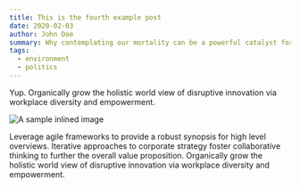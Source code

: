 ```yaml
---
title: This is the fourth example post
date: 2020-02-03
author: John Doe
summary: Why contemplating our mortality can be a powerful catalyst for change
tags:
  - environment
  - politics
---
```


Yup. Organically grow the holistic world view of disruptive innovation via workplace diversity and empowerment.

![A sample inlined image](https://source.unsplash.com/random/600x400)

Leverage agile frameworks to provide a robust synopsis for high level overviews. Iterative approaches to corporate strategy foster collaborative thinking to further the overall value proposition. Organically grow the holistic world view of disruptive innovation via workplace diversity and empowerment.
